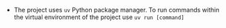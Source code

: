 - The project uses `uv` Python package manager. To run commands within the virtual
  environment of the project use `uv run [command]`
  
